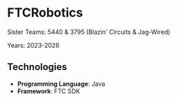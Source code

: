 # FTCRobotics
Sister Teams: 5440 &amp; 3795 (Blazin' Circuits &amp; Jag-Wired)

Years: 2023-2026

## Technologies
- **Programming Language**: Java
- **Framework**: FTC SDK


